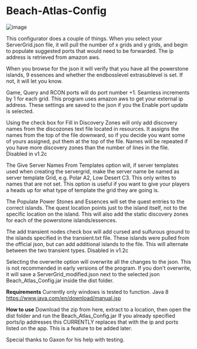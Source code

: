 # Beach-Atlas-Config
 
![image](https://user-images.githubusercontent.com/105144083/170857232-719c3005-16a0-459c-beee-9eec747dedfa.png)

This configurator does a couple of things.  When you select your ServerGrid.json file, it will pull the number of x grids and y grids, and begin to populate suggested ports that would need to be forwarded.  The ip address is retrieved from amazon aws.

When you browse for the json it will verify that you have all the powerstone islands, 9 essences and whether the endbosslevel extrasublevel is set.  If not, it will let you know.

Game, Query and RCON ports will do port number +1.  Seamless increments by 1 for each grid. This program uses amazon aws to get your external ip address.  These settings are saved to the json if you the Enable port update is selected.  

Using the check box for Fill in Discovery Zones will only add discovery names from the discozones text file located in resources.  It assigns the names from the top of the file downward, so if you decide you want some of yours assigned, put them at the top of the file.  Names will be repeated if you have more discovery zones than the number of lines in the file.  Disabled in v1.2c

The Give Server Names From Templates option will, if server templates used when creating the servergrid, make the server name be named as server template Grid, e.g. Polar A2, Low Desert C3.  This only writes to names that are not set.  This option is useful if you want to give your players a heads up for what type of template the grid they are going is.

The Populate Power Stones and Essences will set the quest entries to the correct islands.  The quest location points just to the island itself, not to the specific location on the island.  This will also add the static discovery zones for each of the powerstone islands/essences.

The add transient nodes check box will add cursed and sulfurous ground to the islands specified in the transient.txt file.  These islands were pulled from the official json, but can add additional islands to the file.  This will alternate between the two transient types.  Disabled in v1.2c

Selecting the overwrite option will overwrite all the changes to the json.  This is not recommended in early versions of the program.  If you don't overwrite, it will save a ServerGrid_modified.json next to the selected json Beach_Atlas_Config.jar inside the dist folder.

**Requirements**
Currently only windows is tested to function.
Java 8 https://www.java.com/en/download/manual.jsp

**How to use**
Download the zip from here, extract to a location, then open the dist folder and run the Beach_Atlas_Config.jar  If you already specified ports/ip addresses this CURRENTLY replaces that with the ip and ports listed on the app.  This is a feature to be added later.

Special thanks to Gaxon for his help with testing.

